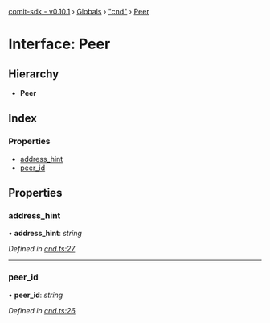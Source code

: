[comit-sdk - v0.10.1](../README.md) › [Globals](../globals.md) › ["cnd"](../modules/_cnd_.md) › [Peer](_cnd_.peer.md)

# Interface: Peer

## Hierarchy

* **Peer**

## Index

### Properties

* [address_hint](_cnd_.peer.md#address_hint)
* [peer_id](_cnd_.peer.md#peer_id)

## Properties

###  address_hint

• **address_hint**: *string*

*Defined in [cnd.ts:27](https://github.com/comit-network/comit-js-sdk/blob/68ef370/src/cnd.ts#L27)*

___

###  peer_id

• **peer_id**: *string*

*Defined in [cnd.ts:26](https://github.com/comit-network/comit-js-sdk/blob/68ef370/src/cnd.ts#L26)*
